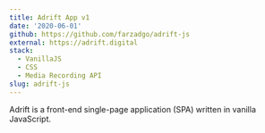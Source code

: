 ```yaml
---
title: Adrift App v1
date: '2020-06-01'
github: https://github.com/farzadgo/adrift-js
external: https://adrift.digital
stack:
  - VanillaJS
  - CSS
  - Media Recording API
slug: adrift-js
---
```


Adrift is a front-end single-page application (SPA) written in vanilla JavaScript.
